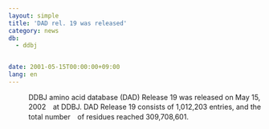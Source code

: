 ```yaml
---
layout: simple
title: 'DAD rel. 19 was released'
category: news
db:
  - ddbj


date: 2001-05-15T00:00:00+09:00
lang: en
---
```


<dd>DDBJ amino acid database (DAD) Release 19 was released on May 15, 2002　at DDBJ. DAD Release 19 consists of 1,012,203 entries, and the total number　of residues reached 309,708,601.</dd>
